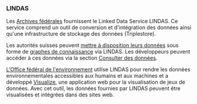 ### LINDAS

Les [Archives fédérales](https://www.bar.admin.ch/) fournissent le Linked Data Service LINDAS. Ce service comprend un outil de conversion et d'intégration des données ainsi qu'une infrastructure de stockage des données (Triplestore).

Les autorités suisses peuvent [mettre à disposition leurs données](https://lindas.admin.ch/publish) sous forme de [graphes de connaissance](https://en.wikipedia.org/wiki/Knowledge_graph#:~:text=In%20knowledge%20representation%20and%20reasoning,%E2%80%93%20with%20free%2Dform%20semantics.) via LINDAS. Les développeurs peuvent accéder à ces données via la section [Consulter des données](https://lindas.admin.ch/sparql).

[L'Office fédéral de l'environnement](https://www.bafu.admin.ch/) utilise LINDAS pour rendre les données environnementales accessibles aux humains et aux machines et a développé [Visualize](https://visualize.admin.ch/de), une application web pour la visualisation de jeux de données. Avec cet outil, les données fournies par LINDAS peuvent être visualisées et intégrées dans des sites web.
